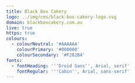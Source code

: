 ```yaml
---
title: Black Box Cakery
logo: ../img/cms/black-box-cakery-logo.svg
domain: blackboxcakery.com.au
live: true
https: true
colours:
  - colourNeutral: '#AAAAAA'
    colourPrimary: '#000000'
    colourSecondary: '#F282B4'
fonts:
  - fontHeading: '''Droid Sans'', Arial, serif'
    fontRegular: '''Cabin'', Arial, sans-serif'
---
```


